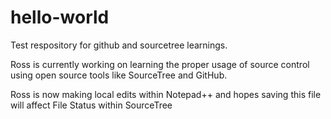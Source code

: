 # hello-world
Test respository for github and sourcetree learnings.

Ross is currently working on learning the proper usage of source control using open source tools like SourceTree and GitHub.

Ross is now making local edits within Notepad++ and hopes saving this file will affect File Status within SourceTree